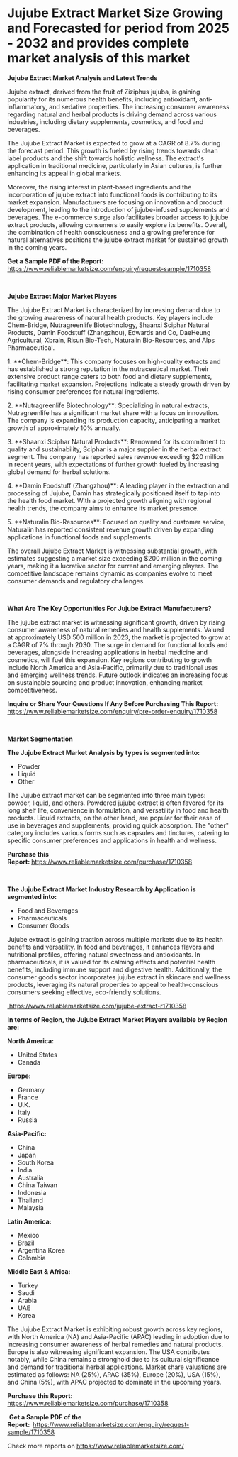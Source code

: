 <p><h1>Jujube Extract Market Size Growing and Forecasted for period from 2025 - 2032 and provides complete market analysis of this market</h1></p><p><strong>Jujube Extract Market Analysis and Latest Trends</strong></p>
<p><p>Jujube extract, derived from the fruit of Ziziphus jujuba, is gaining popularity for its numerous health benefits, including antioxidant, anti-inflammatory, and sedative properties. The increasing consumer awareness regarding natural and herbal products is driving demand across various industries, including dietary supplements, cosmetics, and food and beverages. </p><p>The Jujube Extract Market is expected to grow at a CAGR of 8.7% during the forecast period. This growth is fueled by rising trends towards clean label products and the shift towards holistic wellness. The extract's application in traditional medicine, particularly in Asian cultures, is further enhancing its appeal in global markets. </p><p>Moreover, the rising interest in plant-based ingredients and the incorporation of jujube extract into functional foods is contributing to its market expansion. Manufacturers are focusing on innovation and product development, leading to the introduction of jujube-infused supplements and beverages. The e-commerce surge also facilitates broader access to jujube extract products, allowing consumers to easily explore its benefits. Overall, the combination of health consciousness and a growing preference for natural alternatives positions the jujube extract market for sustained growth in the coming years.</p></p>
<p><strong>Get a Sample PDF of the Report:&nbsp;</strong> <a href="https://www.reliablemarketsize.com/enquiry/request-sample/1710358?utm_campaign=3126&utm_medium=2&utm_source=Github&utm_content=ia&utm_term=27032025&utm_id=jujube-extract">https://www.reliablemarketsize.com/enquiry/request-sample/1710358</a></p>
<p>&nbsp;</p>
<p><strong>Jujube Extract Major Market Players</strong></p>
<p><p>The Jujube Extract Market is characterized by increasing demand due to the growing awareness of natural health products. Key players include Chem-Bridge, Nutragreenlife Biotechnology, Shaanxi Sciphar Natural Products, Damin Foodstuff (Zhangzhou), Edwards and Co, DaeHeung Agricultural, Xbrain, Risun Bio-Tech, Naturalin Bio-Resources, and Alps Pharmaceutical.</p><p>1. **Chem-Bridge**: This company focuses on high-quality extracts and has established a strong reputation in the nutraceutical market. Their extensive product range caters to both food and dietary supplements, facilitating market expansion. Projections indicate a steady growth driven by rising consumer preferences for natural ingredients.</p><p>2. **Nutragreenlife Biotechnology**: Specializing in natural extracts, Nutragreenlife has a significant market share with a focus on innovation. The company is expanding its production capacity, anticipating a market growth of approximately 10% annually. </p><p>3. **Shaanxi Sciphar Natural Products**: Renowned for its commitment to quality and sustainability, Sciphar is a major supplier in the herbal extract segment. The company has reported sales revenue exceeding $20 million in recent years, with expectations of further growth fueled by increasing global demand for herbal solutions.</p><p>4. **Damin Foodstuff (Zhangzhou)**: A leading player in the extraction and processing of Jujube, Damin has strategically positioned itself to tap into the health food market. With a projected growth aligning with regional health trends, the company aims to enhance its market presence.</p><p>5. **Naturalin Bio-Resources**: Focused on quality and customer service, Naturalin has reported consistent revenue growth driven by expanding applications in functional foods and supplements.</p><p>The overall Jujube Extract Market is witnessing substantial growth, with estimates suggesting a market size exceeding $200 million in the coming years, making it a lucrative sector for current and emerging players. The competitive landscape remains dynamic as companies evolve to meet consumer demands and regulatory challenges.</p></p>
<p>&nbsp;</p>
<p><strong>What Are The Key Opportunities For Jujube Extract Manufacturers?</strong></p>
<p><p>The jujube extract market is witnessing significant growth, driven by rising consumer awareness of natural remedies and health supplements. Valued at approximately USD 500 million in 2023, the market is projected to grow at a CAGR of 7% through 2030. The surge in demand for functional foods and beverages, alongside increasing applications in herbal medicine and cosmetics, will fuel this expansion. Key regions contributing to growth include North America and Asia-Pacific, primarily due to traditional uses and emerging wellness trends. Future outlook indicates an increasing focus on sustainable sourcing and product innovation, enhancing market competitiveness.</p></p>
<p><strong>Inquire or Share Your Questions If Any Before Purchasing This Report:</strong> <a href="https://www.reliablemarketsize.com/enquiry/pre-order-enquiry/1710358?utm_campaign=3126&utm_medium=2&utm_source=Github&utm_content=ia&utm_term=27032025&utm_id=jujube-extract">https://www.reliablemarketsize.com/enquiry/pre-order-enquiry/1710358</a></p>
<p>&nbsp;</p>
<p><strong>Market Segmentation</strong></p>
<p><strong>The Jujube Extract Market Analysis by types is segmented into:</strong></p>
<p><ul><li>Powder</li><li>Liquid</li><li>Other</li></ul></p>
<p><p>The Jujube extract market can be segmented into three main types: powder, liquid, and others. Powdered jujube extract is often favored for its long shelf life, convenience in formulation, and versatility in food and health products. Liquid extracts, on the other hand, are popular for their ease of use in beverages and supplements, providing quick absorption. The "other" category includes various forms such as capsules and tinctures, catering to specific consumer preferences and applications in health and wellness.</p></p>
<p><strong>Purchase this Report:&nbsp;</strong><a href="https://www.reliablemarketsize.com/purchase/1710358?utm_campaign=3126&utm_medium=2&utm_source=Github&utm_content=ia&utm_term=27032025&utm_id=jujube-extract">https://www.reliablemarketsize.com/purchase/1710358</a></p>
<p>&nbsp;</p>
<p><strong>The Jujube Extract Market Industry Research by Application is segmented into:</strong></p>
<p><ul><li>Food and Beverages</li><li>Pharmaceuticals</li><li>Consumer Goods</li></ul></p>
<p><p>Jujube extract is gaining traction across multiple markets due to its health benefits and versatility. In food and beverages, it enhances flavors and nutritional profiles, offering natural sweetness and antioxidants. In pharmaceuticals, it is valued for its calming effects and potential health benefits, including immune support and digestive health. Additionally, the consumer goods sector incorporates jujube extract in skincare and wellness products, leveraging its natural properties to appeal to health-conscious consumers seeking effective, eco-friendly solutions.</p></p>
<p><a href="https://www.reliablemarketsize.com/jujube-extract-r1710358?utm_campaign=3126&utm_medium=2&utm_source=Github&utm_content=ia&utm_term=27032025&utm_id=jujube-extract">&nbsp;https://www.reliablemarketsize.com/jujube-extract-r1710358</a></p>
<p><strong>In terms of Region, the Jujube Extract Market Players available by Region are:</strong></p>
<p>
    <p> <strong> North America: </strong>
        <ul>
            <li>United States</li>
            <li>Canada</li>
        </ul>
        </p> 
    <p> <strong> Europe: </strong>
        <ul>
            <li>Germany</li>
            <li>France</li>
            <li>U.K.</li>
            <li>Italy</li>
            <li>Russia</li>
        </ul>
        </p> 
    <p> <strong> Asia-Pacific: </strong>
        <ul>
            <li>China</li>
            <li>Japan</li>
            <li>South Korea</li>
            <li>India</li>
            <li>Australia</li>
            <li>China Taiwan</li>
            <li>Indonesia</li>
            <li>Thailand</li>
            <li>Malaysia</li>
        </ul>
        </p> 
    <p> <strong> Latin America: </strong>
        <ul>
            <li>Mexico</li>
            <li>Brazil</li>
            <li>Argentina Korea</li>
            <li>Colombia</li>
        </ul>
        </p> 
    <p> <strong> Middle East & Africa: </strong>
        <ul>
            <li>Turkey</li>
            <li>Saudi</li>
            <li>Arabia</li>
            <li>UAE</li>
            <li>Korea</li>
        </ul>
    </p>
    </p>
<p><p>The Jujube Extract Market is exhibiting robust growth across key regions, with North America (NA) and Asia-Pacific (APAC) leading in adoption due to increasing consumer awareness of herbal remedies and natural products. Europe is also witnessing significant expansion. The USA contributes notably, while China remains a stronghold due to its cultural significance and demand for traditional herbal applications. Market share valuations are estimated as follows: NA (25%), APAC (35%), Europe (20%), USA (15%), and China (5%), with APAC projected to dominate in the upcoming years.</p></p>
<p><strong>Purchase this Report: </strong><a href="https://www.reliablemarketsize.com/purchase/1710358?utm_campaign=3126&utm_medium=2&utm_source=Github&utm_content=ia&utm_term=27032025&utm_id=jujube-extract">https://www.reliablemarketsize.com/purchase/1710358</a></p>
<p>&nbsp;<strong>Get a Sample PDF of the Report:&nbsp;&nbsp;</strong><a href="https://www.reliablemarketsize.com/enquiry/request-sample/1710358?utm_campaign=3126&utm_medium=2&utm_source=Github&utm_content=ia&utm_term=27032025&utm_id=jujube-extract">https://www.reliablemarketsize.com/enquiry/request-sample/1710358</a></p>
<p><strong></strong></p>
<p>Check more reports on <a href="https://www.reliablemarketsize.com/?utm_campaign=3126&utm_medium=2&utm_source=Github&utm_content=ia&utm_term=27032025&utm_id=jujube-extract">https://www.reliablemarketsize.com/</a></p>